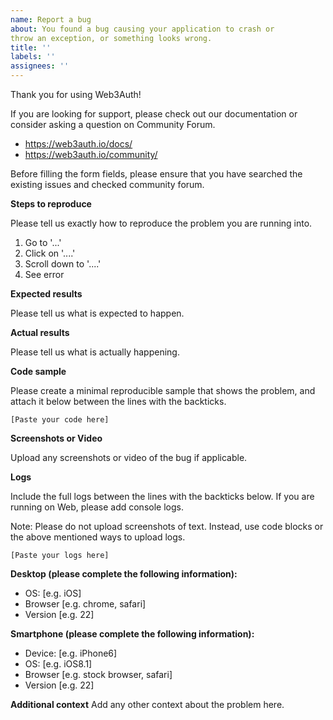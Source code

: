 ```yaml
---
name: Report a bug
about: You found a bug causing your application to crash or
throw an exception, or something looks wrong.
title: ''
labels: ''
assignees: ''
---
```


Thank you for using Web3Auth!

If you are looking for support, please check out our documentation or consider asking a question on Community Forum.
- https://web3auth.io/docs/
- https://web3auth.io/community/

Before filling the form fields, please ensure that you have searched the existing issues and checked community forum.

**Steps to reproduce**

Please tell us exactly how to reproduce the problem you are running into.

1. Go to '...'
2. Click on '....'
3. Scroll down to '....'
4. See error

**Expected results**

Please tell us what is expected to happen.

**Actual results**

Please tell us what is actually happening.

**Code sample**

Please create a minimal reproducible sample that shows the problem, and attach it below between the lines with the backticks.

```tsx
[Paste your code here]
```

**Screenshots or Video**

Upload any screenshots or video of the bug if applicable.

**Logs**

Include the full logs between the lines with the backticks below. If you are running on Web, please add console logs.

Note: Please do not upload screenshots of text. Instead, use code blocks
or the above mentioned ways to upload logs.

```console
[Paste your logs here]
```

**Desktop (please complete the following information):**
 - OS: [e.g. iOS]
 - Browser [e.g. chrome, safari]
 - Version [e.g. 22]

**Smartphone (please complete the following information):**
 - Device: [e.g. iPhone6]
 - OS: [e.g. iOS8.1]
 - Browser [e.g. stock browser, safari]
 - Version [e.g. 22]

**Additional context**
Add any other context about the problem here.
